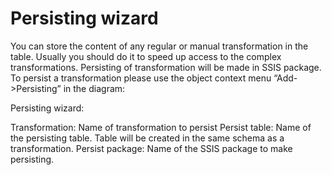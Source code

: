 # Persisting wizard

You can store the content of any regular or manual transformation in the table. Usually you should do it to speed up access to the complex transformations. Persisting of transformation will be made in SSIS package. To persist a transformation please use the object context menu “Add->Persisting” in the diagram:

Persisting wizard:

Transformation: Name of transformation to persist Persist table: Name of the persisting table. Table will be created in the same schema as a transformation. Persist package: Name of the SSIS package to make persisting.
